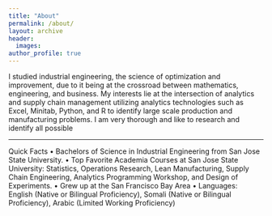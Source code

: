 ```yaml
---
title: "About"  
permalink: /about/
layout: archive
header:
  images:
author_profile: true
---
```

I studied industrial engineering, the science of optimization and improvement, due to it being at the crossroad between mathematics, engineering, and business. My interests lie at the intersection of analytics and supply chain management utilizing analytics technologies such as Excel, Minitab, Python, and R to identify large scale production and manufacturing problems. I am very thorough and like to research and identify all possible

---
Quick Facts
• Bachelors of Science in Industrial Engineering from San Jose State University.
• Top Favorite Academia Courses at San Jose State University: Statistics, Operations Research, Lean Manufacturing, Supply Chain Engineering, Analytics Programming Workshop, and Design of Experiments.
• Grew up at the San Francisco Bay Area
• Languages: English (Native or Bilingual Proficiency), Somali (Native or Bilingual Proficiency), Arabic (Limited Working Proficiency)
